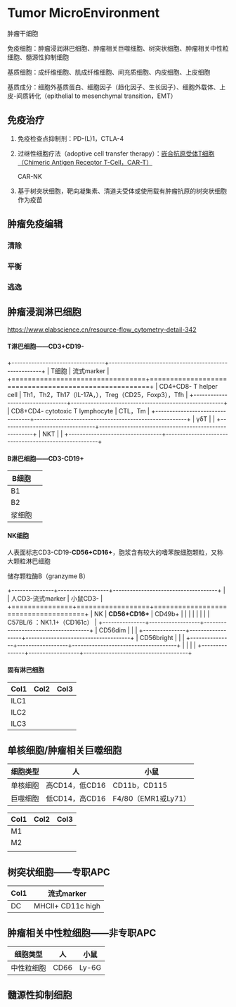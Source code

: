 # Tumor MicroEnvironment

肿瘤干细胞

免疫细胞：肿瘤浸润淋巴细胞、肿瘤相关巨噬细胞、树突状细胞、肿瘤相关中性粒细胞、髓源性抑制细胞

基质细胞：成纤维细胞、肌成纤维细胞、间充质细胞、内皮细胞、上皮细胞

基质成分：细胞外基质蛋白、细胞因子（趋化因子、生长因子）、细胞外载体、上皮-间质转化（epithelial to mesenchymal transition，EMT）

## 免疫治疗

1.  免疫检查点抑制剂：PD-(L)1，CTLA-4

2.  过继性细胞疗法（adoptive cell transfer therapy）：[嵌合抗原受体T细胞（Chimeric Antigen Receptor T-Cell，CAR-T）](https://en.wikipedia.org/wiki/CAR_T_cell)

    CAR-NK

3.  基于树突状细胞，靶向凝集素、清道夫受体或使用载有肿瘤抗原的树突状细胞作为疫苗

## 肿瘤免疫编辑

### 清除

### 平衡

### 逃逸

## 肿瘤浸润淋巴细胞

<https://www.elabscience.cn/resource-flow_cytometry-detail-342>

#### T淋巴细胞——CD3+CD19-

+---------------------------------+------------------------------------------------------+
| T细胞                           | 流式marker                                           |
+=================================+======================================================+
| CD4+CD8- T helper cell          | Th1，Th2，Th17（IL-17A，），Treg（CD25，Foxp3），Tfh |
+---------------------------------+------------------------------------------------------+
| CD8+CD4- cytotoxic T lymphocyte | CTL，Tm                                              |
+---------------------------------+------------------------------------------------------+
| γδT                             |                                                      |
+---------------------------------+------------------------------------------------------+
| NKT                             |                                                      |
+---------------------------------+------------------------------------------------------+

#### B淋巴细胞——CD3-CD19+

| B细胞  |     |
|--------|-----|
| B1     |     |
| B2     |     |
| 浆细胞 |     |

#### NK细胞

人表面标志CD3-CD19-**CD56+CD16+**，胞浆含有较大的嗜苯胺细胞颗粒，又称大颗粒淋巴细胞

储存颗粒酶B（granzyme B）

+---------------+------------------+-------------------------------------+
|               | 人CD3-流式marker | 小鼠CD3-                            |
+===============+==================+=====================================+
| NK            | **CD56+CD16+**   | CD49b+                              |
|               |                  |                                     |
|               |                  | C57BL/6 ：NK1.1+（CD161c）          |
+---------------+------------------+-------------------------------------+
| CD56dim       |                  |                                     |
+---------------+------------------+-------------------------------------+
| CD56bright    |                  |                                     |
+---------------+------------------+-------------------------------------+
|               |                  |                                     |
+---------------+------------------+-------------------------------------+

#### 固有淋巴细胞

| Col1 | Col2 | Col3 |
|------|------|------|
| ILC1 |      |      |
| ILC2 |      |      |
| ILC3 |      |      |

## 单核细胞/肿瘤相关巨噬细胞

| 细胞类型 | 人             | 小鼠                |
|----------|----------------|---------------------|
| 单核细胞 | 高CD14，低CD16 | CD11b，CD115        |
| 巨噬细胞 | 低CD14，高CD16 | F4/80（EMR1或Ly71） |

| Col1 | Col2 | Col3 |
|------|------|------|
| M1   |      |      |
| M2   |      |      |
|      |      |      |

## 树突状细胞——专职APC

| Col1 | 流式marker       |
|------|------------------|
| DC   | MHCⅡ+ CD11c high |

## 肿瘤相关中性粒细胞——非专职APC

| 细胞类型   | 人   | 小鼠  |
|------------|------|-------|
| 中性粒细胞 | CD66 | Ly-6G |

## 髓源性抑制细胞
